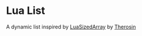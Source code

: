 # Lua List
A dynamic list inspired by [LuaSizedArray](https://replit.com/@Therosin/LuaSizedArr51#SizedArray.lua) by [Therosin](https://replit.com/@Therosin)
